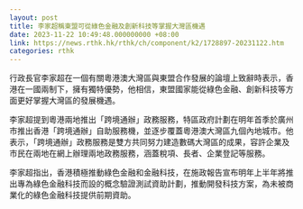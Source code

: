 ```yaml
---
layout: post
title: 李家超稱東盟可從綠色金融及創新科技等掌握大灣區機遇
date: 2023-11-22 10:49:48.000000000 +08:00
link: https://news.rthk.hk/rthk/ch/component/k2/1728897-20231122.htm
categories: rthk
---
```


行政長官李家超在一個有關粵港澳大灣區與東盟合作發展的論壇上致辭時表示，香港在一國兩制下，擁有獨特優勢，他相信，東盟國家能從綠色金融、創新科技等方面更好掌握大灣區的發展機遇。

李家超提到粵港兩地推出「跨境通辦」政務服務，特區政府計劃在明年首季於廣州市推出香港「跨境通辦」自助服務機，並逐步覆蓋粵港澳大灣區九個內地城市。他表示，「跨境通辦」政務服務是雙方共同努力建造數碼大灣區的成果，容許企業及市民在兩地在網上辦理兩地政務服務，涵蓋稅項、長者、企業登記等服務。

李家超指出，香港積極推動綠色金融和金融科技，在施政報告宣布明年上半年將推出專為綠色金融科技而設的概念驗證測試資助計劃，推動開發科技方案，為未被商業化的綠色金融科技提供前期資助。
